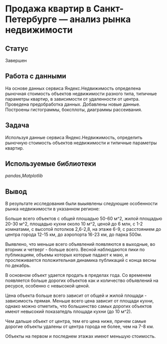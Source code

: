 # Продажа квартир в Санкт-Петербурге — анализ рынка недвижимости

## Статус

Завершен

## Работа с данными

На основе данных сервиса Яндекс.Недвижимость определена рыночная стоимость
объектов недвижимости разного типа, типичные параметры квартир, в зависимости от
удаленности от центра. Проведена предобработка данных. Добавлены новые данные.
Построены гистограммы, боксплоты, диаграммы рассеивания.

## Задача

Используя данные сервиса Яндекс.Недвижимость, определить рыночную стоимость объектов недвижимости и типичные параметры квартир. 

## Используемые библиотеки
*pandas*,*Matplotlib*

## Вывод

В результате исследования были выыявлены следующие особенности рынка недвижимости в указанном регионе:

Больше всего объектов с общей плошадью 50-60 м^2, жилой площадью 20-30 м^2, площадью кухни около 10 м^2, ценой до 6 млн, с 1-2 комнатами, с высотой потолков 2,6-2,8, на этаже 6-9, с расстоянием до центра города 12-15 км, до аэропорта 16-23 км, до парка 500м.

Выявлено, что меньше всего объявлений появляются в выходные, во вторник и четверг - больше всего. Весной наблюдаются пики по публикациям, объемы которых которые падают к маю, и прослеживается положительная динамика публикаций с конца весны по декабрь.

В основном объект удается продать в пределах года. Со временем появляется больше дорогих объектов как и количество объявлений на ресурсе, особенно с невысокой ценой.

Цена объекта больше всего зависит от общей и жилой площади - зависимость прямая. Меньше всего цена зависит от площади кухни, однако можно отметить, что большинство самых дорогих объектов имеют невысокий показатедль площади кухни (до 10 м^2).

Чем дальше объект от центра, тем его цена ниже, причем самые дорогие объекты удалены от центра города не более, чем на 7-8 км.

Объекты на первом и последнем этажах имеют меньшую стоимость.
